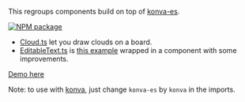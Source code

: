 This regroups components build on top of [konva-es](https://www.npmjs.com/package/konva-es).

[![NPM package](https://img.shields.io/npm/dw/konva-es-components.svg?logo=npm&logoColor=fff&label=NPM+package&color=limegreen)](https://www.npmjs.com/package/konva-es-components)

-   [Cloud.ts](src/Cloud.ts) let you draw clouds on a board.
-   [EditableText.ts](src/EditableText.ts) is [this example](https://konvajs.org/docs/sandbox/Editable_Text.html) wrapped in a component with some improvements.

[Demo here](https://control-and-command.com/#/demo)

Note: to use with [konva](https://www.npmjs.com/package/konva), just change `konva-es` by `konva` in the imports.

